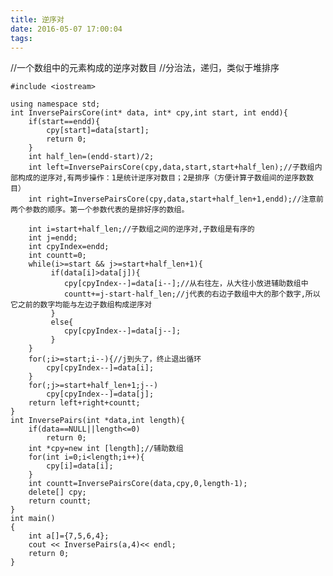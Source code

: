 ```yaml
---
title: 逆序对
date: 2016-05-07 17:00:04
tags:
---
```

//一个数组中的元素构成的逆序对数目
//分治法，递归，类似于堆排序

    #include <iostream>
    
    using namespace std;
    int InversePairsCore(int* data, int* cpy,int start, int endd){
        if(start==endd){
            cpy[start]=data[start];
            return 0;
        }
        int half_len=(endd-start)/2;
        int left=InversePairsCore(cpy,data,start,start+half_len);//子数组内部构成的逆序对,有两步操作：1是统计逆序对数目；2是排序（方便计算子数组间的逆序数数目）
        int right=InversePairsCore(cpy,data,start+half_len+1,endd);//注意前两个参数的顺序。第一个参数代表的是排好序的数组。
    
        int i=start+half_len;//子数组之间的逆序对,子数组是有序的
        int j=endd;
        int cpyIndex=endd;
        int countt=0;
        while(i>=start && j>=start+half_len+1){
             if(data[i]>data[j]){
                cpy[cpyIndex--]=data[i--];//从右往左，从大往小放进辅助数组中
                countt+=j-start-half_len;//j代表的右边子数组中大的那个数字,所以它之前的数字均能与左边子数组构成逆序对
             }
             else{
                cpy[cpyIndex--]=data[j--];
             }
        }
        for(;i>=start;i--){//j到头了，终止退出循环
            cpy[cpyIndex--]=data[i];
        }
        for(;j>=start+half_len+1;j--)
            cpy[cpyIndex--]=data[j];
        return left+right+countt;
    }
    int InversePairs(int *data,int length){
        if(data==NULL||length<=0)
            return 0;
        int *cpy=new int [length];//辅助数组
        for(int i=0;i<length;i++){
            cpy[i]=data[i];
        }
        int countt=InversePairsCore(data,cpy,0,length-1);
        delete[] cpy;
        return countt;
    }
    int main()
    {
        int a[]={7,5,6,4};
        cout << InversePairs(a,4)<< endl;
        return 0;
    }

